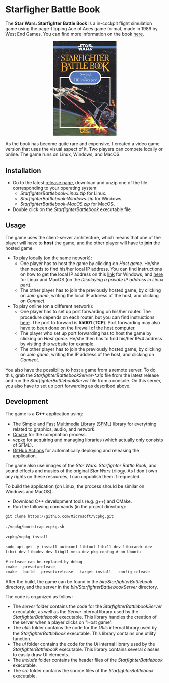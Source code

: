 # Starfigher Battle Book

The **Star Wars: Starfighter Battle Book** is a in-cockpit flight simulation game using the page-flipping Ace of Aces game format, made in 1989 by West End Games. You can find more information on the book [here](https://boardgamegeek.com/boardgame/3152/star-wars-starfighter-battle-book).

<p align="center"><img src="./res/game.png" width="200"></p>

As the book has become quite rare and expensive, I created a video game version that uses the visual aspect of it. Two players can compete locally or online. The game runs on Linux, Windows, and MacOS.

## Installation

* Go to the latest [release page](https://github.com/Rylern/StarfighterBattlebook/releases/latest), download and unzip one of the file corresponding to your operating system:
    * *StarfighterBattlebook-Linux.zip* for Linux.
    * *StarfighterBattlebook-Windows.zip* for Windows.
    * *StarfighterBattlebook-MacOS.zip* for MacOS.
* Double click on the *StarfighterBattlebook* executable file.

## Usage
The game uses the client-server architecture, which means that one of the player will have to **host** the game, and the other player will have to **join** the hosted game.

* To play locally (on the same network):
    * One player has to host the game by clicking on *Host game*. He/she then needs to find his/her local IP address. You can find instructions on how to get the local IP address on this [link](https://www.med.unc.edu/it/guide/operating-systems/how-do-i-find-the-host-name-ip-address-or-physical-address-of-my-machine/) for Windows, and [here](https://www.ionos.com/digitalguide/hosting/technical-matters/get-linux-ip-address/) for Linux and MacOS (on the *Displaying a private IP address in Linux* part).
    * The other player has to join the previously hosted game, by clicking on *Join game*, writing the local IP address of the host, and clicking on *Connect*.
* To play online (on a different network):
    * One player has to set up port forwarding on his/her router. The procedure depends on each router, but you can find instructions [here](https://www.belkin.com/support-article/?articleNum=10790). The port to forward is **55001** (**TCP**). Port forwarding may also have to been done on the firewall of the host computer.
    * The player who set up port forwarding has to host the game by clicking on *Host game*. He/she then has to find his/her IPv4 address by visiting [this website](https://whatismyipaddress.com/) for example.
    * The other player has to join the previously hosted game, by clicking on *Join game*, writing the IP address of the host, and clicking on *Connect*.

You also have the possibility to host a game from a remote server. To do this, grab the _StarfighterBattlebookServer-*.zip_ file from the latest release and run the *StarfighterBattlebookServer* file from a console. On this server, you also have to set up port forwarding as described above.

## Development
The game is a **C++** application using:
* The [Simple and Fast Multimedia Library (SFML)](https://www.sfml-dev.org/index-fr.php) library for everything related to graphics, audio, and network.
* [Cmake](https://cmake.org/) for the compilation process.
* [vcpkg](https://vcpkg.io/en/index.html) for acquiring and managing libraries (which actually only consists of SFML).
* [GitHub Actions](https://docs.github.com/en/actions) for automatically deploying and releasing the application.

The game also use images of the *Star Wars: Starfighter Battle Book*, and sound effects and musics of the original *Star Wars* trilogy. As I don't own any rights on these resources, I can unpublish them if requested.

To build the application (on Linux, the process should be similar on Windows and MacOS):
* Download C++ development tools (e.g. *g++*) and CMake.
* Run the following commands (in the project directory):
```
git clone https://github.com/Microsoft/vcpkg.git

./vcpkg/bootstrap-vcpkg.sh

vcpkg/vcpkg install

sudo apt-get -y install autoconf libtool libx11-dev libxrandr-dev libxi-dev libudev-dev libgl1-mesa-dev pkg-config # on Ubuntu

# release can be replaced by debug
cmake --preset=release
cmake --build --preset=release --target install --config release
``` 

After the build, the game can be found in the *bin/StarfighterBattlebook* directory, and the server in the *bin/StarfighterBattlebookServer* directory.

The code is organized as follow:
* The *server* folder contains the code for the *StarfighterBattlebookServer* executable, as well as the *Server* internal library used by the *StarfighterBattlebook* executable. This library handles the creation of the server when a player clicks on "Host game".
* The *utils* folder contains the code for the *Utils* internal library used by the *StarfighterBattlebook* executable. This library contains one utility function.
* The *ui* folder contains the code for the *Ui* internal library used by the *StarfighterBattlebook* executable. This library contains several classes to easily draw UI elements.
* The *include* folder contains the header files of the *StarfighterBattlebook* executable.
* The *src* folder contains the source files of the *StarfighterBattlebook* executable.